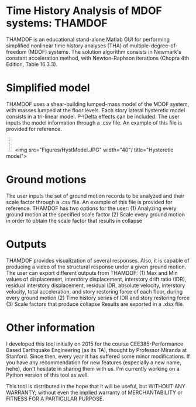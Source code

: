 # Time History Analysis of MDOF systems: THAMDOF

THAMDOF is an educational stand-alone Matlab GUI for performing simplified nonlinear time history analyses (THA) of multiple-degree-of-freedom (MDOF) systems. The solution algorithm consists in Newmark's constant acceleration method, with Newton-Raphson iterations (Chopra 4th Edition, Table 16.3.3).

# Simplified model

THAMDOF uses a shear-building lumped-mass model of the MDOF system, with masses lumped at the floor levels. Each story lateral hysteretic model consists in a tri-linear model. P-\Delta effects can be included.
The user inputs the model information through a .csv file. An example of this file is provided for reference.

<img src="Figures/BldgModel.JPG" width="20" title="Shear-building lumped-mass model"/> <img src="Figures/HystModel.JPG" width="40"/ title="Hysteretic model"> 

# Ground motions

The user inputs the set of ground motion records to be analyzed and their scale factor through a .csv file. An example of this file is provided for reference.
THAMDOF has two options for the user:
  (1) Analyzing every ground motion at the specified scale factor
  (2) Scale every ground motion in order to obtain the scale factor that results in collapse

# Outputs

THAMDOF provides visualization of several responses. Also, it is capable of producing a video of the structural response under a given ground motion.
The user can export different outputs from THAMDOF:
  (1) Max and Min values of displacement, interstory displacement, interstory drift ratio (IDR), residual interstory displacement, residual IDR, absolute velocity, interstory velocity, total acceleration, and story restoring force of each floor, during every ground motion
  (2) Time history series of IDR and story restoring force 
  (3) Scale factors that produce collapse
Results are exported in a .xlsx file.

# Other information

I developed this tool initially on 2015 for the course CEE385-Performance Based Earthquake Engineering (as its TA), thought by Professor Miranda at Stanford. Since then, every year it has suffered some minor modifications. If you have any recommendation for new features (especially a new name, hehe), don't hesitate in sharing them with us. 
I'm currently working on a Python version of this tool as well.

This tool is distributed in the hope that it will be useful, but WITHOUT ANY WARRANTY; without even the implied warranty of MERCHANTABILITY or FITNESS FOR A PARTICULAR PURPOSE.
